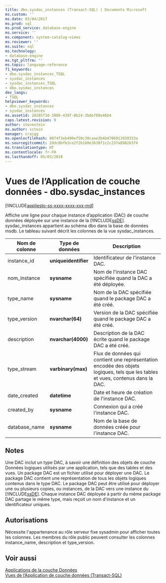 ```yaml
---
title: dbo.sysdac_instances (Transact-SQL) | Documents Microsoft
ms.custom: ''
ms.date: 03/04/2017
ms.prod: sql
ms.prod_service: database-engine
ms.service: ''
ms.component: system-catalog-views
ms.reviewer: ''
ms.suite: sql
ms.technology:
- database-engine
ms.tgt_pltfrm: ''
ms.topic: language-reference
f1_keywords:
- dbo.sysdac_instances_TSQL
- sysdac_instances
- sysdac_instances_TSQL
- dbo.sysdac_instances
dev_langs:
- TSQL
helpviewer_keywords:
- dbo.sysdac_instances
- sysdac_instances
ms.assetid: 28285f3d-3889-439f-8b24-3bdef08e46b4
caps.latest.revision: 9
author: stevestein
ms.author: sstein
manager: craigg
ms.openlocfilehash: 8074f3eb490ef50c30caae2b4b4706913939333a
ms.sourcegitcommit: 2ddc0bfb3ce2f2b160e3638f1c2c237a898263f4
ms.translationtype: HT
ms.contentlocale: fr-FR
ms.lasthandoff: 05/03/2018
---
```

# <a name="data-tier-application-views---dbosysdacinstances"></a>Vues de l’Application de couche données - dbo.sysdac_instances
[!INCLUDE[appliesto-ss-xxxx-xxxx-xxx-md](../../includes/appliesto-ss-xxxx-xxxx-xxx-md.md)]

  Affiche une ligne pour chaque instance d’application (DAC) de couche données déployée sur une instance de la [!INCLUDE[ssDE](../../includes/ssde-md.md)]. sysdac_instances appartient au schéma dbo dans la base de données msdb. Le tableau suivant décrit les colonnes de la vue sysdac_instances.  
  
|Nom de colonne|Type de données| Description|  
|-----------------|---------------|-----------------|  
|instance_id|**uniqueidentifier**|Identificateur de l'instance DAC.|  
|nom_instance|**sysname**|Nom de l'instance DAC spécifiée quand la DAC a été déployée.|  
|type_name|**sysname**|Nom de la DAC spécifiée quand le package DAC a été créé.|  
|type_version|**nvarchar(64)**|Version de la DAC spécifiée quand le package DAC a été créé.|  
|description|**nvarchar(4000)**|Description de la DAC écrite quand le package DAC a été créé.|  
|type_stream|**varbinary(max)**|Flux de données qui contient une représentation encodée des objets logiques, tels que les tables et vues, contenus dans la DAC.|  
|date_created|**datetime**|Date et heure de création de l'instance DAC.|  
|created_by|**sysname**|Connexion qui a créé l'instance DAC.|  
|database_name|**sysname**|Nom de la base de données créée pour l'instance DAC.|  
  
## <a name="remarks"></a>Notes  
 Une DAC inclut un type DAC, à savoir une définition des objets de couche Données logiques utilisés par une application, tels que des tables et des vues. Un package DAC est un fichier utilisé pour déployer une DAC. Le package DAC contient une représentation de tous les objets logiques contenus dans le type DAC. Le package DAC peut être utilisé pour déployer une ou plusieurs copies, ou instances, de la DAC vers une instance du [!INCLUDE[ssDE](../../includes/ssde-md.md)]. Chaque instance DAC déployée à partir du même package DAC partage le même type, mais reçoit un nom d'instance et un identificateur uniques.  
  
## <a name="permissions"></a>Autorisations  
 Nécessite l'appartenance au rôle serveur fixe sysadmin pour afficher toutes les colonnes. Les membres du rôle public peuvent consulter les colonnes instance_name, description et type_version.  
  
## <a name="see-also"></a>Voir aussi  
 [Applications de la couche Données](../../relational-databases/data-tier-applications/data-tier-applications.md)   
 [Vues de l’Application de couche données &#40;Transact-SQL&#41;](http://msdn.microsoft.com/library/0de01328-d7a6-4677-b7a0-dcd3098c23d4)  
  
  
